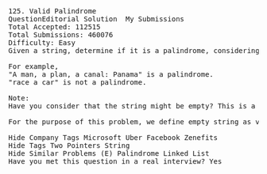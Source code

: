<pre>
125. Valid Palindrome 
QuestionEditorial Solution  My Submissions
Total Accepted: 112515
Total Submissions: 460076
Difficulty: Easy
Given a string, determine if it is a palindrome, considering only alphanumeric characters and ignoring cases.

For example,
"A man, a plan, a canal: Panama" is a palindrome.
"race a car" is not a palindrome.

Note:
Have you consider that the string might be empty? This is a good question to ask during an interview.

For the purpose of this problem, we define empty string as valid palindrome.

Hide Company Tags Microsoft Uber Facebook Zenefits
Hide Tags Two Pointers String
Hide Similar Problems (E) Palindrome Linked List
Have you met this question in a real interview? Yes  
</pre>
